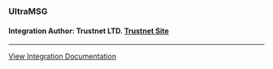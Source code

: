 ### UltraMSG
 #### Integration Author: Trustnet LTD. [Trustnet Site](https://www.trustnet.co.il)
---
[View Integration Documentation](https://docs.ultramsg.com/api/post/messages/chat)